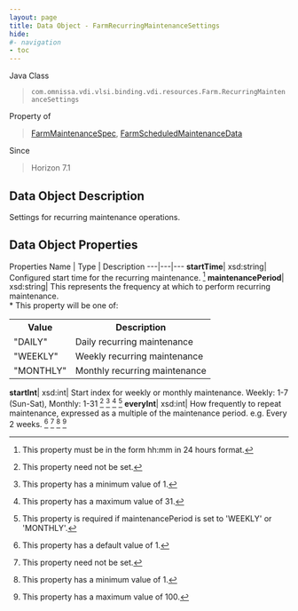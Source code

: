 ```yaml
---
layout: page
title: Data Object - FarmRecurringMaintenanceSettings
hide:
#- navigation
- toc
---
```






Java Class
> `com.omnissa.vdi.vlsi.binding.vdi.resources.Farm.RecurringMaintenanceSettings`

Property of
> [FarmMaintenanceSpec](vdi.resources.Farm.MaintenanceSpec.md#field_detail), [FarmScheduledMaintenanceData](vdi.resources.Farm.ScheduledMaintenanceData.md#field_detail)

Since
> Horizon 7.1


## Data Object Description

Settings for recurring maintenance operations.

## Data Object Properties
Properties
Name |  Type |  Description
---|---|---
**startTime**|  xsd:string|  Configured start time for the recurring maintenance. [^22]
**maintenancePeriod**|  xsd:string|  This represents the frequency at which to perform recurring maintenance. <br>* This property will be one of:<br><table><tr><th>Value</th><th>Description</th></tr><tr><td>"DAILY"</td><td>Daily recurring maintenance</td></tr><tr><td>"WEEKLY"</td><td>Weekly recurring maintenance</td></tr><tr><td>"MONTHLY"</td><td>Monthly recurring maintenance</td></tr></table>
**startInt**|  xsd:int|  Start index for weekly or monthly maintenance. Weekly: 1-7 (Sun-Sat), Monthly: 1-31 [^1] [^8] [^119] [^120]
**everyInt**|  xsd:int|  How frequently to repeat maintenance, expressed as a multiple of the maintenance period. e.g. Every 2 weeks. [^10] [^1] [^8] [^115]


 


[^1]: This property need not be set.
[^8]: This property has a minimum value of 1.
[^10]: This property has a default value of 1.
[^22]: This property must be in the form hh:mm in 24 hours format.
[^115]: This property has a maximum value of 100.
[^119]: This property has a maximum value of 31.
[^120]: This property is required if maintenancePeriod is set to 'WEEKLY' or 'MONTHLY'.